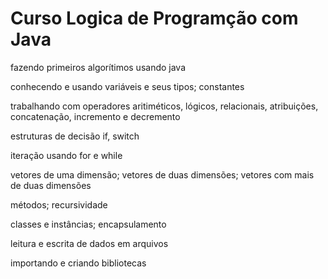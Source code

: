 # Curso Logica de Programção com Java

fazendo primeiros algorítimos usando java

conhecendo e usando variáveis e seus tipos; constantes

trabalhando com operadores aritiméticos, lógicos, relacionais, atribuições, concatenação, incremento e decremento

estruturas de decisão if, switch

iteração usando for e while

vetores de uma dimensão; vetores de duas dimensões; vetores com mais de duas dimensões

métodos; recursividade

classes e instâncias; encapsulamento

leitura e escrita de dados em arquivos

importando e criando bibliotecas
